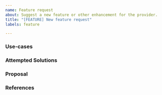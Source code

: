 ```yaml
---
name: Feature request
about: Suggest a new feature or other enhancement for the provider.
title: "[FEATURE] New feature request"
labels: feature

---
```


<!--
Hi there,

Thank you for opening an issue. Please note that we try to keep the Databricks Provider issue tracker reserved for bug reports and feature requests. For general usage questions, please see: <https://www.terraform.io/community.html>.
-->

### Use-cases
<!---
In order to properly evaluate a feature request, it is necessary to understand the use-cases for it.

Please describe below the _end goal_ you are trying to achieve that has led you to request this feature.

Please keep this section focused on the problem and not on the suggested solution. We'll get to that in a moment, below!
-->

### Attempted Solutions
<!---
If you've already tried to solve the problem within the provider's existing features and found a limitation that prevented you from succeeding, please describe it below in as much detail as possible.

Ideally, this would include real configuration snippets that you tried, real Terraform command lines you ran, and what results you got in each case.

Please remove any sensitive information such as passwords before sharing configuration snippets and command lines.
--->

### Proposal
<!---
If you have an idea for a way to address the problem via a change to the provider, please describe it below.

In this section, it's helpful to include specific examples of how what you are suggesting might look in configuration files, or on the command line, since that allows us to understand the full picture of what you are proposing.

If you're not sure of some details, don't worry! When we evaluate the feature request we may suggest modifications as necessary to work within the design constraints of the provider and the platform APIs.
-->

### References
<!--
Are there any other GitHub issues, whether open or closed, that are related to the problem you've described above or to the suggested solution? If so, please create a list below that mentions each of them. For example:

- #6017

-->